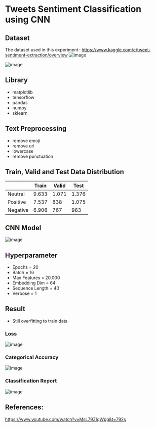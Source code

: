 # Tweets Sentiment Classification using CNN

## Dataset
The dataset used in this experiment : https://www.kaggle.com/c/tweet-sentiment-extraction/overview
![image](https://user-images.githubusercontent.com/54148951/180595076-bb41837b-f893-4a3e-984b-30b60c50f092.png)


![image](https://user-images.githubusercontent.com/54148951/180595176-34f9651f-e548-4f56-94e2-fdaf44ea674b.png)


## Library
* matplotlib
* tensorflow
* pandas
* numpy
* sklearn

## Text Preprocessing
* remove emoji
* remove url
* lowercase
* remove punctuation

## Train, Valid and Test Data Distribution
|          |   Train    |   Valid    |   Test   |   
|----------|------------|------------|----------|
|  Neutral |   9.633    |    1.071   |   1.376  |
| Positive |   7.537    |     838    |   1.075  |
| Negative |   6.906    |     767    |    983   |

## CNN Model
![image](https://user-images.githubusercontent.com/54148951/180595663-0a4912e2-f68b-49fe-9b9c-9416a13a16ea.png)

## Hyperparameter
* Epochs = 20
* Batch = 16
* Max Features = 20.000
* Embedding Dim = 64
* Sequence Length = 40
* Verbose = 1


## Result
- Still overfitting to train data
### Loss
![image](https://user-images.githubusercontent.com/54148951/180595720-2ab448cf-36a5-4646-9d68-8464c5f55170.png)

### Categorical Accuracy
![image](https://user-images.githubusercontent.com/54148951/180595737-4d7f83c3-3a72-4350-83c1-6c168c4383da.png)

### Classification Report
![image](https://user-images.githubusercontent.com/54148951/180595758-b0390bdb-72ef-499a-a032-d6d86e0f2e7f.png)

## References:
https://www.youtube.com/watch?v=MsL79ZIqWpg&t=792s
